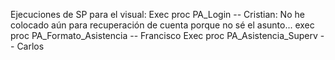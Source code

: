 Ejecuciones de SP para el visual:
Exec proc PA_Login -- Cristian: No he colocado aún para recuperación de cuenta porque no sé el asunto...
exec proc PA_Formato_Asistencia -- Francisco
Exec proc PA_Asistencia_Superv -- Carlos

